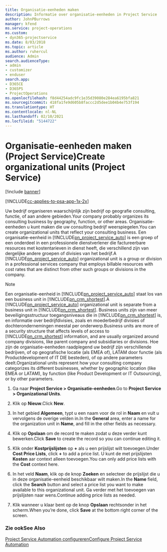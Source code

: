 ```yaml
---
title: Organisatie-eenheden maken
description: Informatie over organisatie-eenheden in Project Service
author: JohnPBurrows
manager: kfend
ms.service: project-operations
ms.custom:
- dyn365-projectservice
ms.date: 8/03/2018
ms.topic: article
ms.author: ruhercul
audience: Admin
search.audienceType:
- admin
- customizer
- enduser
search.app:
- D365CE
- D365PS
- ProjectOperations
ms.openlocfilehash: f8d44254adc9fc1e35d39080e284ea6195bfa821
ms.sourcegitcommit: 418fa1fe9d605b8faccc2d5dee1b04b4e753f194
ms.translationtype: HT
ms.contentlocale: nl-NL
ms.lasthandoff: 02/10/2021
ms.locfileid: "5144722"
---
```

# <a name="create-organizational-units-project-service"></a><span data-ttu-id="48912-103">Organisatie-eenheden maken (Project Service)</span><span class="sxs-lookup"><span data-stu-id="48912-103">Create organizational units (Project Service)</span></span>

[!include [banner](../includes/psa-now-project-operations.md)]

[!INCLUDE[cc-applies-to-psa-app-1x-2x](../includes/cc-applies-to-psa-app-1x-2x.md)]

<span data-ttu-id="48912-104">Uw bedrijf organiseren waarschijnlijk zijn bedrijf op geografie consulting, functie, of aan andere gebieden.</span><span class="sxs-lookup"><span data-stu-id="48912-104">Your company probably organizes its consulting business by geography, function, or other areas.</span></span> <span data-ttu-id="48912-105">Organisatie-eenheden u kunt maken die uw consulting bedrijf weerspiegelen.</span><span class="sxs-lookup"><span data-stu-id="48912-105">You can create organizational units that reflect your consulting business.</span></span> <span data-ttu-id="48912-106">Een organisatie-eenheid in [!INCLUDE[pn_project_service_auto](../includes/pn-project-service-auto.md)] is een groep of een onderdeel in een professionele dienstverlener die factureerbare resources met kostentarieven in dienst heeft, die verschillend zijn van dergelijke andere groepen of divisies van het bedrijf.</span><span class="sxs-lookup"><span data-stu-id="48912-106">A [!INCLUDE[pn_project_service_auto](../includes/pn-project-service-auto.md)] organizational unit is a group or division in a professional services company that employs billable resources with cost rates that are distinct from other such groups or divisions in the company.</span></span>  
  
> [!NOTE]
>  <span data-ttu-id="48912-107">Een organisatie-eenheid in [!INCLUDE[pn_project_service_auto](../includes/pn-project-service-auto.md)] staat los van een business unit in [!INCLUDE[pn_crm_shortest](../includes/pn-crm-shortest.md)].</span><span class="sxs-lookup"><span data-stu-id="48912-107">A [!INCLUDE[pn_project_service_auto](../includes/pn-project-service-auto.md)] organizational unit is separate from a business unit in [!INCLUDE[pn_crm_shortest](../includes/pn-crm-shortest.md)].</span></span> <span data-ttu-id="48912-108">Business units zijn van meer beveiligingsstructuur toegangsniveaus die in [!INCLUDE[pn_crm_shortest](../includes/pn-crm-shortest.md)] is, en informatie over bedrijfdivisies, zoals en moederbedrijf divisies of dochterondernemingen meestal per onderwerp.</span><span class="sxs-lookup"><span data-stu-id="48912-108">Business units are more of a security structure that affects levels of access to [!INCLUDE[pn_crm_shortest](../includes/pn-crm-shortest.md)] information, and are usually organized around company divisions, like parent company and subsidiaries or divisions.</span></span> <span data-ttu-id="48912-109">Hoe zijn de organisatie-eenheden raadplegend uw bedrijf zijn verschillende bedrijven, of op geografische locatie (als EMEA of), LATAM door functie (als Productdevelopment of IT DIE besteden), of op andere parameters deelt.</span><span class="sxs-lookup"><span data-stu-id="48912-109">Organizational units represent how your consulting company categorizes its different businesses, whether by geographic location (like EMEA or LATAM), by function (like Product Development or IT Outsourcing), or by other parameters.</span></span>  
  
1.  <span data-ttu-id="48912-110">Ga naar **Project Service > Organisatie-eenheden**.</span><span class="sxs-lookup"><span data-stu-id="48912-110">Go to **Project Service > Organizational Units**.</span></span>  
  
2.  <span data-ttu-id="48912-111">Klik op **Nieuw**.</span><span class="sxs-lookup"><span data-stu-id="48912-111">Click **New**.</span></span>  
  
3.  <span data-ttu-id="48912-112">In het gebied **Algemeen**, typt u een naam voor de rol in **Naam** en vult u vervolgens de overige velden in.</span><span class="sxs-lookup"><span data-stu-id="48912-112">In the **General** area, enter a name for the organization unit in **Name**, and fill in the other fields as necessary.</span></span>  
  
4.  <span data-ttu-id="48912-113">Klik op **Opslaan** om de record te maken zodat u deze verder kunt bewerken.</span><span class="sxs-lookup"><span data-stu-id="48912-113">Click **Save** to create the record so you can continue editing it.</span></span>  
  
5.  <span data-ttu-id="48912-114">Klik onder **Kostprijslijsten** op **+** als u een prijslijst wilt toevoegen.</span><span class="sxs-lookup"><span data-stu-id="48912-114">Under **Cost Price Lists**, click **+** to add a price list.</span></span> <span data-ttu-id="48912-115">U kunt de met prijslijsten **Kosten** aar context alleen toevoegen.</span><span class="sxs-lookup"><span data-stu-id="48912-115">You can only add price lists with the **Cost** context here.</span></span>  
  
6.  <span data-ttu-id="48912-116">In het veld **Naam**, klik op de knop **Zoeken** en selecteer de prijslijst die u in deze organisatie-eenheid beschikbaar wilt maken.</span><span class="sxs-lookup"><span data-stu-id="48912-116">In the **Name** field, click the **Search** button and select a price list you want to make available to this organizational unit.</span></span> <span data-ttu-id="48912-117">Ga verder met het toevoegen van prijslijsten naar wens.</span><span class="sxs-lookup"><span data-stu-id="48912-117">Continue adding price lists as needed.</span></span>  
  
7.  <span data-ttu-id="48912-118">Klik wanneer u klaar bent op de knop **Opslaan** rechtsonder in het scherm.</span><span class="sxs-lookup"><span data-stu-id="48912-118">When you’re done, click **Save** at the bottom right corner of the screen.</span></span>  
  
### <a name="see-also"></a><span data-ttu-id="48912-119">Zie ook</span><span class="sxs-lookup"><span data-stu-id="48912-119">See Also</span></span>  
 [<span data-ttu-id="48912-120">Project Service Automation configureren</span><span class="sxs-lookup"><span data-stu-id="48912-120">Configure Project Service Automation</span></span>](../psa/configure.md)
